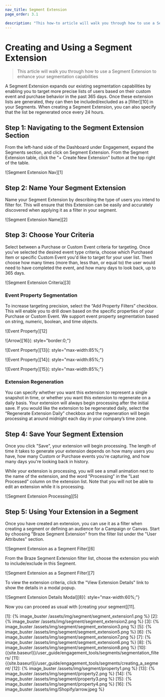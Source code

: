 ```yaml
---
nav_title: Segment Extension
page_order: 3.1

description: "This how-to article will walk you through how to use a Segment Extension with Braze Segments."
---
```

# Creating and Using a Segment Extension

> This article will walk you through how to use a Segment Extension to enhance your segmentation capabilities

A Segment Extension expands our existing segmentation capabilities by enabling you to target more precise lists of users based on their custom event and purchase behavior in the past 365 days. Once these extension lists are generated, they can then be included/excluded as a [filter][10] in your Segments. When creating a Segment Extension, you can also specify that the list be regenerated once every 24 hours.

## Step 1: Navigating to the Segment Extension Section

From the left-hand side of the Dashboard under Engagement, expand the Segments section, and click on Segment Extension. From the Segment Extension table, click the "+ Create New Extension" button at the top right of the table.

![Segment Extension Nav][1]

## Step 2: Name Your Segment Extension

Name your Segment Extension by describing the type of users you intend to filter for. This will ensure that this Extension can be easily and accurately discovered when applying it as a filter in your segment.

![Segment Extension Name][2]

## Step 3: Choose Your Criteria

Select between a Purchase or Custom Event criteria for targeting. Once you've selected the desired event type criteria, choose which Purchased Item or specific Custom Event you'd like to target for your user list. Then choose how many times (more than, less than, or equal to) the user would need to have completed the event, and how many days to look back, up to 365 days.

![Segment Extension Criteria][3]

### Event Property Segmentation

To increase targeting precision, select the “Add Property Filters” checkbox. This will enable you to drill down based on the specific properties of your Purchase or Custom Event. We support event property segmentation based on string, numeric, boolean, and time objects. 

![Event Property][12]

![Arrow][16]{: style="border:0;"}

![Event Property][13]{: style="max-width:85%;"}

![Event Property][14]{: style="max-width:85%;"}

![Event Property][15]{: style="max-width:85%;"}

### Extension Regeneration

You can specify whether you want this extension to represent a single snapshot in time, or whether you want this extension to regenerate on a daily basis. Your extension will always begin processing after the initial save. If you would like the extension to be regenerated daily, select the “Regenerate Extension Daily” checkbox and the regeneration will begin processing at around midnight each day in your company’s time zone.

## Step 4: Save Your Segment Extension

Once you click "Save", your extension will begin processing. The length of time it takes to generate your extension depends on how many users you have, how many Custom or Purchase events you're capturing, and how many days you're looking back in history.

While your extension is processing, you will see a small animation next to the name of the extension, and the word "Processing" in the "Last Processed" column on the extension list. Note that you will not be able to edit an extension while it is processing.

![Segment Extension Processing][5]

## Step 5: Using Your Extension in a Segment

Once you have created an extension, you can use it as a filter when creating a segment or defining an audience for a Campaign or Canvas. Start by choosing "Braze Segment Extension" from the filter list under the "User Attributes" section.

![Segment Extension as a Segment Filter][6]

From the Braze Segment Extension filter list, choose the extension you wish to include/exclude in this Segment.

![Segment Extension as a Segment Filter][7]

To view the extension criteria, click the "View Extension Details" link to show the details in a modal popup.

![Segment Extension Details Modal][8]{: style="max-width:60%;"}

Now you can proceed as usual with [creating your segment][11].

[1]: {% image_buster /assets/img/segment/segment_extension1.png %}
[2]: {% image_buster /assets/img/segment/segment_extension2.png %}
[3]: {% image_buster /assets/img/segment/segment_extension3.png %}
[5]: {% image_buster /assets/img/segment/segment_extension5.png %}
[6]: {% image_buster /assets/img/segment/segment_extension7.png %}
[7]: {% image_buster /assets/img/segment/segment_extension6.png %}
[8]: {% image_buster /assets/img/segment/segment_extension8.png %}
[10]: {{site.baseurl}}/user_guide/engagement_tools/segments/segmentation_filters/
[11]: {{site.baseurl}}/user_guide/engagement_tools/segments/creating_a_segment/
[12]: {% image_buster /assets/img/segment/property1.png %}
[13]: {% image_buster /assets/img/segment/property2.png %}
[14]: {% image_buster /assets/img/segment/property3.png %}
[15]: {% image_buster /assets/img/segment/property4.png %}
[16]: {% image_buster /assets/img/Shopify/arrow.jpeg %}
